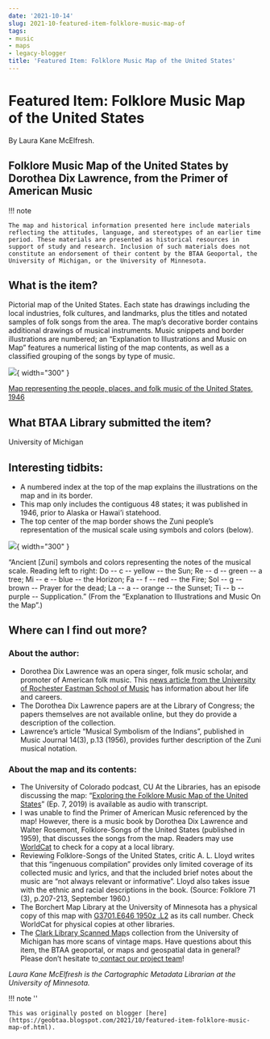 ```yaml
---
date: '2021-10-14'
slug: 2021-10-featured-item-folklore-music-map-of
tags:
- music
- maps
- legacy-blogger
title: 'Featured Item: Folklore Music Map of the United States'
---
```


# Featured Item: Folklore Music Map of the United States

By Laura Kane McElfresh.

## Folklore Music Map of the United States by Dorothea Dix Lawrence, from the Primer of American Music 

<!-- more -->

!!! note 

	The map and historical information presented here include materials reflecting the attitudes, language, and stereotypes of an earlier time period. These materials are presented as historical resources in support of study and research. Inclusion of such materials does not constitute an endorsement of their content by the BTAA Geoportal, the University of Michigan, or the University of Minnesota. 

## What is the item? 

Pictorial map of the United States. Each state has drawings including the local industries, folk cultures, and landmarks, plus the titles and notated samples of folk songs from the area. The map’s decorative border contains additional drawings of musical instruments. Music snippets and border illustrations are numbered; an “Explanation to Illustrations and Music on Map” features a numerical listing of the map contents, as well as a classified grouping of the songs by type of music. 

[![](https://blogger.googleusercontent.com/img/a/AVvXsEiMoaD6j5byF1lbtubSu3bKxwU4860fAYRDNY2ftlfCaA3TWlIXXd-Lo_Ej2ceR6KIFV9F1VKx29uxYlP5w3ZMgsQMpFuSGsIiPOICR9-ATf-i91tMTfgicu66j1bT031L-3eg5ahZEEFRpSx4LegLQoAzggAUP8REsqrG-D0wns5yct3MagbNuWnHMtA=w640-h464)](https://blogger.googleusercontent.com/img/a/AVvXsEiMoaD6j5byF1lbtubSu3bKxwU4860fAYRDNY2ftlfCaA3TWlIXXd-Lo_Ej2ceR6KIFV9F1VKx29uxYlP5w3ZMgsQMpFuSGsIiPOICR9-ATf-i91tMTfgicu66j1bT031L-3eg5ahZEEFRpSx4LegLQoAzggAUP8REsqrG-D0wns5yct3MagbNuWnHMtA=s1280){ width="300" }

[Map representing the people, places, and folk music of the United States, 1946](https://geo.btaa.org/catalog/F7cb9ba43-8d6c-4048-8f8a-02648d4e6f1f&sa=D&sntz=1&usg=AFQjCNEHwo0hxcCWPh5G1x6u2ev2S4_85g)

## What BTAA Library submitted the item? 

University of Michigan 

## Interesting tidbits:
* A numbered index at the top of the map explains the illustrations on the map and in its border.
* This map only includes the contiguous 48 states; it was published in 1946, prior to Alaska or Hawai’i statehood.
* The top center of the map border shows the Zuni people’s representation of the musical scale using symbols and colors (below). 

[![](https://blogger.googleusercontent.com/img/a/AVvXsEiiY0xvowuZZw7fJ-WJhNIIwjdBntSrv6z9Cviv_aLZR4S_SydzLmpRoCQB0ewjnhZl9bk4XyHV7vCrPhOxoMAC6Lp3obfeQDg8W7RwdAbddE6YWGHTpXzVblgea69oEEidmcMAHcLBYlNOD9nRU8b_rBORSH7fDu9XIhJUkvS9TivKi4ojYbxkOcRCXw=w640-h202)](https://blogger.googleusercontent.com/img/a/AVvXsEiiY0xvowuZZw7fJ-WJhNIIwjdBntSrv6z9Cviv_aLZR4S_SydzLmpRoCQB0ewjnhZl9bk4XyHV7vCrPhOxoMAC6Lp3obfeQDg8W7RwdAbddE6YWGHTpXzVblgea69oEEidmcMAHcLBYlNOD9nRU8b_rBORSH7fDu9XIhJUkvS9TivKi4ojYbxkOcRCXw=s566){ width="300" }

“Ancient [Zuni] symbols and colors representing the notes of the musical scale. Reading left to right: Do -- c -- yellow -- the Sun; Re -- d -- green -- a tree; Mi -- e -- blue -- the Horizon; Fa -- f -- red -- the Fire; Sol -- g -- brown -- Prayer for the dead; La -- a -- orange -- the Sunset; Ti -- b -- purple -- Supplication.” (From the “Explanation to Illustrations and Music On the Map”.)

## Where can I find out more? 

### About the author:

* Dorothea Dix Lawrence was an opera singer, folk music scholar, and promoter of American folk music. This [news article from the University of Rochester Eastman School of Music](https://www.rochester.edu/currents/V28/V28N13/story09.html) has information about her life and careers.
* The Dorothea Dix Lawrence papers are at the Library of Congress; the papers themselves are not available online, but they do provide a description of the collection.
* Lawrence’s article “Musical Symbolism of the Indians”, published in Music Journal 14(3), p.13 (1956), provides further description of the Zuni musical notation. 

 ### About the map and its contents:
 
* The University of Colorado podcast, CU At the Libraries, has an episode discussing the map: “[Exploring the Folklore Music Map of the United States](https://www.colorado.edu/Flibraries/F2019/F11/F05/Fcuatl-ep-7-exploring-folklore-music-map-united-states&sa=D&sntz=1&usg=AFQjCNHrPa-9lEWFa3l3NSYJshT3Ios-bw)” (Ep. 7, 2019) is available as audio with transcript.
* I was unable to find the Primer of American Music referenced by the map! However, there is a music book by Dorothea Dix Lawrence and Walter Rosemont, Folklore-Songs of the United States (published in 1959), that discusses the songs from the map. Readers may use [WorldCat](https://www.worldcat.org/title/folklore-songs-of-the-united-states/oclc/15694266) to check for a copy at a local library.
* Reviewing Folklore-Songs of the United States, critic A. L. Lloyd writes that this “ingenuous compilation” provides only limited coverage of its collected music and lyrics, and that the included brief notes about the music are “not always relevant or informative”. Lloyd also takes issue with the ethnic and racial descriptions in the book. (Source: Folklore 71 (3), p.207-213, September 1960.)
* The Borchert Map Library at the University of Minnesota has a physical copy of this map with [G3701.E646 1950z .L2](https://primo.lib.umn.edu/permalink/f/1q7ssba/UMN_ALMA21609836150001701) as its call number. Check WorldCat for physical copies at other libraries.
* The [Clark Library Scanned Map](https://geo.btaa.org/catalog/07d-01)s collection from the University of Michigan has more scans of vintage maps. Have questions about this item, the BTAA geoportal, or maps and geospatial data in general? Please don’t hesitate to[ ](https://geo.btaa.org/Ffeedback&sa=D&sntz=1&usg=AFQjCNERNbgXrpg6xAqzLip9xfSU2ZAfUQ)[contact our project team](https://geo.btaa.org/Ffeedback&sa=D&sntz=1&usg=AFQjCNERNbgXrpg6xAqzLip9xfSU2ZAfUQ)! 

_Laura Kane McElfresh is the Cartographic Metadata Librarian at the University of Minnesota._

!!! note ''

	This was originally posted on blogger [here](https://geobtaa.blogspot.com/2021/10/featured-item-folklore-music-map-of.html).

